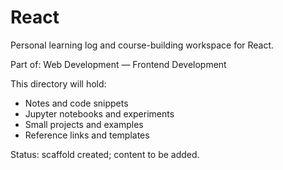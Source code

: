 # React

Personal learning log and course-building workspace for React.

Part of: Web Development — Frontend Development

This directory will hold:
- Notes and code snippets
- Jupyter notebooks and experiments
- Small projects and examples
- Reference links and templates

Status: scaffold created; content to be added.

